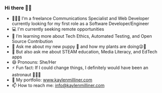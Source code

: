 ### Hi there 👋🏾
- 👩🏾‍💻 I’m a freelance Communications Specialist and Web Developer currently looking for my first role as a Software Developer/Engineer
- 💻 I'm currently seeking remote opportunities
- 🌱 I’m learning more about Tech Ethics, Automated Testing, and Open Source Contribution
- 💬 Ask me about my new puppy 🐶 and how my plants are doing😜🌺
- 💬 But also ask me about STEAM education, Media Literacy, and EdTech apps 
- 😄 Pronouns: She/Her
- ⚡ Fun fact: If I could change things, I definitely would have been an astronaut 👩🏾‍🚀
- 📓 My portfolio: www.kaylenmilliner.com
- 📫 How to reach me: info@kaylenmilliner.com
